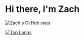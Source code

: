 # Hi there, I'm Zach

<!-- [![Zach's GitHub stats](https://github-readme-stats.vercel.app/api?username=zestefano)](https://github.com/anuraghazra/github-readme-stats) -->

![Zach's GitHub stats](https://github-readme-stats.vercel.app/api?username=zestefano&hide=issues,stars&count_private=true&show_icons=true&theme=synthwave)

[![Top Langs](https://github-readme-stats.vercel.app/api/top-langs/?username=zestefano&layout=compact&theme=synthwave&langs_count=8)](https://github.com/anuraghazra/github-readme-stats)

